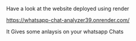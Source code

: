 Have a look at the website deployed using render


https://whatsapp-chat-analyzer39.onrender.com/


It Gives some anlaysis on your whatsapp Chats
